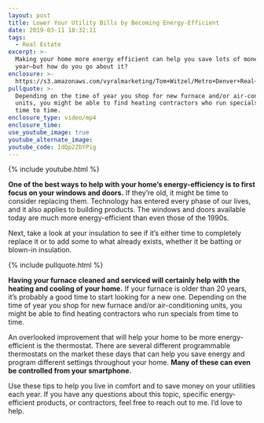 ```yaml
---
layout: post
title: Lower Your Utility Bills by Becoming Energy-Efficient
date: 2019-03-11 18:32:11
tags:
  - Real Estate
excerpt: >-
  Making your home more energy efficient can help you save lots of money each
  year—but how do you go about it?
enclosure: >-
  https://s3.amazonaws.com/vyralmarketing/Tom+Witzel/Metro+Denver+Real+Estate-+Lower+Your+Utility+Bills+by+Becoming+Energy-Efficient.mp4
pullquote: >-
  Depending on the time of year you shop for new furnace and/or air-conditioning
  units, you might be able to find heating contractors who run specials from
  time to time.
enclosure_type: video/mp4
enclosure_time:
use_youtube_image: true
youtube_alternate_image:
youtube_code: IdQp2ZbYPig
---
```


{% include youtube.html %}

**One of the best ways to help with your home’s energy-efficiency is to first focus on your windows and doors.** If they’re old, it might be time to consider replacing them. Technology has entered every phase of our lives, and it also applies to building products. The windows and doors available today are much more energy-efficient than even those of the 1990s.

Next, take a look at your insulation to see if it’s either time to completely replace it or to add some to what already exists, whether it be batting or blown-in insulation.&nbsp;

{% include pullquote.html %}

**Having your furnace cleaned and serviced will certainly help with the heating and cooling of your home.** If your furnace is older than 20 years, it’s probably a good time to start looking for a new one. Depending on the time of year you shop for new furnace and/or air-conditioning units, you might be able to find heating contractors who run specials from time to time.

An overlooked improvement that will help your home to be more energy-efficient is the thermostat. There are several different programmable thermostats on the market these days that can help you save energy and program different settings throughout your home. **Many of these can even be controlled from your smartphone.**

Use these tips to help you live in comfort and to save money on your utilities each year. If you have any questions about this topic, specific energy-efficient products, or contractors, feel free to reach out to me. I’d love to help.